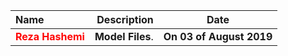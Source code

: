| Name | Description | Date
| :- |-------------: | :-:
|<font color=red>__Reza Hashemi__</font>| __Model Files__.  | __On 03 of August 2019__
